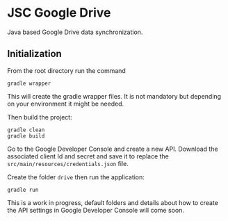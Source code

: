 # JSC Google Drive

Java based Google Drive data synchronization.

## Initialization

From the root directory run the command

```
gradle wrapper
```

This will create the gradle wrapper files. It is not mandatory but depending on your environment it might be needed.

Then build the project:
```
gradle clean
gradle build
```

Go to the Google Developer Console and create a new API. Download the associated client Id and secret and save it to replace the `src/main/resources/credentials.json` file.

Create the folder `drive` then run the application:

```
gradle run
```

This is a work in progress, default folders and details about how to create the API settings in Google Developer Console will come soon.